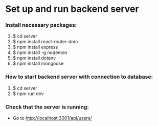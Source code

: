 # Set up and run backend server

### Install necessary packages:

1. $ cd server
2. $ npm install react-router-dom
3. $ npm install express
4. $ npm install -g nodemon
5. $ npm install dotenv
6. $ npm install mongoose

### How to start backend server with connection to database:

1. $ cd server
2. $ npm run dev

### Check that the server is running:
* Go to [http://localhost:3001/api/users/](http://localhost:3001/api/users/)

